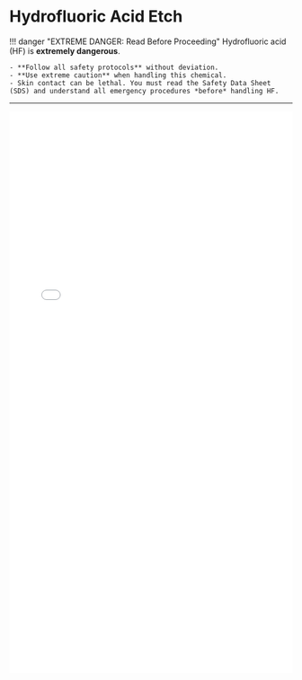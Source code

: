 # Hydrofluoric Acid Etch

!!! danger "EXTREME DANGER: Read Before Proceeding"
    Hydrofluoric acid (HF) is **extremely dangerous**. 
    
    - **Follow all safety protocols** without deviation. 
    - **Use extreme caution** when handling this chemical.
    - Skin contact can be lethal. You must read the Safety Data Sheet (SDS) and understand all emergency procedures *before* handling HF.

---

<iframe 
src="/nanodocs/assets/pdfjs/web/viewer.html?file=/nanodocs/assets/pdfs/chem/Hydroflouric_Acid_SOP.pdf"
width="100%" 
height="1000px" 
style="border: none;">
</iframe>

